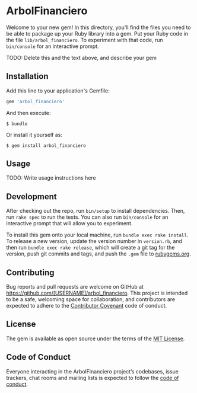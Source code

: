 # ArbolFinanciero

Welcome to your new gem! In this directory, you'll find the files you need to be able to package up your Ruby library into a gem. Put your Ruby code in the file `lib/arbol_financiero`. To experiment with that code, run `bin/console` for an interactive prompt.

TODO: Delete this and the text above, and describe your gem

## Installation

Add this line to your application's Gemfile:

```ruby
gem 'arbol_financiero'
```

And then execute:

    $ bundle

Or install it yourself as:

    $ gem install arbol_financiero

## Usage

TODO: Write usage instructions here

## Development

After checking out the repo, run `bin/setup` to install dependencies. Then, run `rake spec` to run the tests. You can also run `bin/console` for an interactive prompt that will allow you to experiment.

To install this gem onto your local machine, run `bundle exec rake install`. To release a new version, update the version number in `version.rb`, and then run `bundle exec rake release`, which will create a git tag for the version, push git commits and tags, and push the `.gem` file to [rubygems.org](https://rubygems.org).

## Contributing

Bug reports and pull requests are welcome on GitHub at https://github.com/[USERNAME]/arbol_financiero. This project is intended to be a safe, welcoming space for collaboration, and contributors are expected to adhere to the [Contributor Covenant](http://contributor-covenant.org) code of conduct.

## License

The gem is available as open source under the terms of the [MIT License](https://opensource.org/licenses/MIT).

## Code of Conduct

Everyone interacting in the ArbolFinanciero project’s codebases, issue trackers, chat rooms and mailing lists is expected to follow the [code of conduct](https://github.com/[USERNAME]/arbol_financiero/blob/master/CODE_OF_CONDUCT.md).
